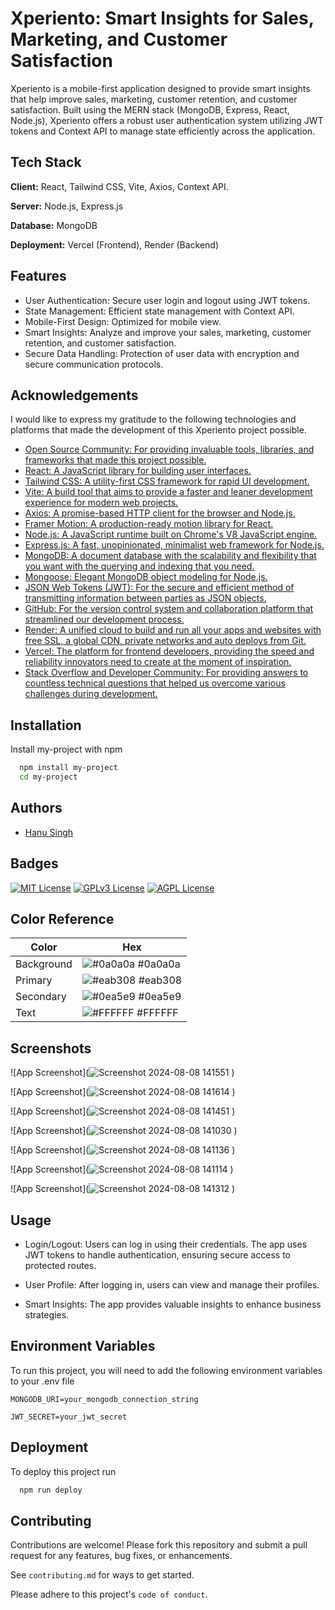
# Xperiento: Smart Insights for Sales, Marketing, and Customer Satisfaction

Xperiento is a mobile-first application designed to provide smart insights that help improve sales, marketing, customer retention, and customer satisfaction. Built using the MERN stack (MongoDB, Express, React, Node.js), Xperiento offers a robust user authentication system utilizing JWT tokens and Context API to manage state efficiently across the application.



## Tech Stack

**Client:** React, Tailwind CSS, Vite, Axios, Context API.

**Server:** Node.js, Express.js

**Database:** MongoDB

**Deployment:** Vercel (Frontend), Render (Backend)


## Features

- User Authentication: Secure user login and logout using JWT tokens.
- State Management: Efficient state management with Context API.
- Mobile-First Design: Optimized for mobile view.
- Smart Insights: Analyze and improve your sales, marketing, customer retention, and customer satisfaction.
- Secure Data Handling: Protection of user data with encryption and secure communication protocols.

## Acknowledgements

 I would like to express my gratitude to the following technologies and platforms that made the development of this Xperiento project possible.


- [Open Source Community: For providing invaluable tools, libraries, and frameworks that made this project possible.](https://www.npmjs.com/)
- [React: A JavaScript library for building user interfaces.](https://react.dev/)
- [Tailwind CSS: A utility-first CSS framework for rapid UI development.](https://tailwindcss.com/docs/installation)
- [Vite: A build tool that aims to provide a faster and leaner development experience for modern web projects.](https://vitejs.dev/)
- [Axios: A promise-based HTTP client for the browser and Node.js.](https://axios-http.com/)
- [Framer Motion: A production-ready motion library for React.](https://www.framer.com/motion/)
- [Node.js: A JavaScript runtime built on Chrome's V8 JavaScript engine.](https://nodejs.org/en/docs/)
- [Express.js: A fast, unopinionated, minimalist web framework for Node.js.](https://expressjs.com/)
- [MongoDB: A document database with the scalability and flexibility that you want with the querying and indexing that you need.](https://www.mongodb.com/docs/)
- [Mongoose: Elegant MongoDB object modeling for Node.js.](https://mongoosejs.com/docs/)
- [JSON Web Tokens (JWT): For the secure and efficient method of transmitting information between parties as JSON objects.](https://jwt.io/)
- [GitHub: For the version control system and collaboration platform that streamlined our development process.](https://github.com/)
- [Render: A unified cloud to build and run all your apps and websites with free SSL, a global CDN, private networks and auto deploys from Git.](https://render.com/docs)
- [Vercel: The platform for frontend developers, providing the speed and reliability innovators need to create at the moment of inspiration.](https://vercel.com/docs)
- [Stack Overflow and Developer Community: For providing answers to countless technical questions that helped us overcome various challenges during development.](https://stackoverflow.com/)


## Installation

Install my-project with npm

```bash
  npm install my-project
  cd my-project
```
    

## Authors

- [Hanu Singh](https://github.com/iknowaditya)


## Badges


[![MIT License](https://img.shields.io/badge/License-MIT-green.svg)](https://choosealicense.com/licenses/mit/)
[![GPLv3 License](https://img.shields.io/badge/License-GPL%20v3-yellow.svg)](https://opensource.org/licenses/)
[![AGPL License](https://img.shields.io/badge/license-AGPL-blue.svg)](http://www.gnu.org/licenses/agpl-3.0)

## Color Reference



| Color       | Hex                                                                 |
| ----------- | ------------------------------------------------------------------- |
| Background  | ![#0a0a0a](https://via.placeholder.com/10/0a0a0a?text=+) #0a0a0a    |
| Primary     | ![#eab308](https://via.placeholder.com/10/eab308?text=+) #eab308    |
| Secondary   | ![#0ea5e9](https://via.placeholder.com/10/0ea5e9?text=+) #0ea5e9    |
| Text        | ![#FFFFFF](https://via.placeholder.com/10/FFFFFF?text=+) #FFFFFF    |


## Screenshots


![App Screenshot](![Screenshot 2024-08-08 141551](https://github.com/user-attachments/assets/ea783f52-f521-4838-897b-dcbb11075529)
)

![App Screenshot](![Screenshot 2024-08-08 141614](https://github.com/user-attachments/assets/afe53bed-f5b3-4222-85ab-0ae8f5c30631)
)

![App Screenshot](![Screenshot 2024-08-08 141451](https://github.com/user-attachments/assets/0581cce2-6186-4182-8123-4cb8acca43b0)
)

![App Screenshot](![Screenshot 2024-08-08 141030](https://github.com/user-attachments/assets/5971b21d-ce87-4939-ab2d-ba9eae30ab3b)
)

![App Screenshot](![Screenshot 2024-08-08 141136](https://github.com/user-attachments/assets/7554f0f5-f161-4a9e-9dfb-cddcaabdd98a)
)

![App Screenshot](![Screenshot 2024-08-08 141114](https://github.com/user-attachments/assets/381ffa0a-106f-42c4-9a85-f10c98eadbf0)
)

![App Screenshot](![Screenshot 2024-08-08 141312](https://github.com/user-attachments/assets/3ef6a61f-631a-4e4f-be50-6dc14e07ea37)
)


## Usage

- Login/Logout: Users can log in using their credentials. The app uses JWT tokens to handle authentication, ensuring secure access to protected routes.

- User Profile: After logging in, users can view and manage their profiles.

- Smart Insights: The app provides valuable insights to enhance business strategies.






## Environment Variables

To run this project, you will need to add the following environment variables to your .env file

`MONGODB_URI=your_mongodb_connection_string`

`JWT_SECRET=your_jwt_secret`


## Deployment

To deploy this project run

```bash
  npm run deploy
```


## Contributing

Contributions are welcome! Please fork this repository and submit a pull request for any features, bug fixes, or enhancements.

See `contributing.md` for ways to get started.

Please adhere to this project's `code of conduct`.

